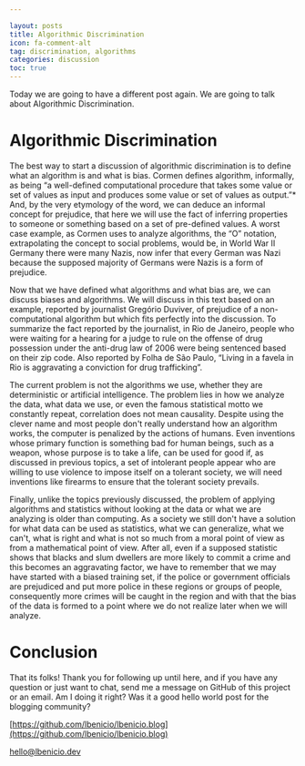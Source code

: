 ```yaml
---

layout: posts
title: Algorithmic Discrimination
icon: fa-comment-alt
tag: discrimination, algorithms
categories: discussion
toc: true
---
```



Today we are going to have a different post again. We are going to talk about Algorithmic Discrimination.

# Algorithmic Discrimination

The best way to start a discussion of algorithmic discrimination is to define what an algorithm is and what is bias. Cormen defines algorithm, informally, as being “a well-defined computational procedure that takes some value or set of values as input and produces some value or set of values as output.”* And, by the very etymology of the word, we can deduce an informal concept for prejudice, that here we will use the fact of inferring properties to someone or something based on a set of pre-defined values. A worst case example, as Cormen uses to analyze algorithms, the “O” notation, extrapolating the concept to social problems, would be, in World War II Germany there were many Nazis, now infer that every German was Nazi because the supposed majority of Germans were Nazis is a form of prejudice.

Now that we have defined what algorithms and what bias are, we can discuss biases and algorithms. We will discuss in this text based on an example, reported by journalist Gregório Duviver, of prejudice of a non-computational algorithm but which fits perfectly into the discussion. To summarize the fact reported by the journalist, in Rio de Janeiro, people who were waiting for a hearing for a judge to rule on the offense of drug possession under the anti-drug law of 2006 were being sentenced based on their zip code. Also reported by Folha de São Paulo, “Living in a favela in Rio is aggravating a conviction for drug trafficking”.

The current problem is not the algorithms we use, whether they are deterministic or artificial intelligence. The problem lies in how we analyze the data, what data we use, or even the famous statistical motto we constantly repeat, correlation does not mean causality. Despite using the clever name and most people don't really understand how an algorithm works, the computer is penalized by the actions of humans. Even inventions whose primary function is something bad for human beings, such as a weapon, whose purpose is to take a life, can be used for good if, as discussed in previous topics, a set of intolerant people appear who are willing to use violence to impose itself on a tolerant society, we will need inventions like firearms to ensure that the tolerant society prevails.

Finally, unlike the topics previously discussed, the problem of applying algorithms and statistics without looking at the data or what we are analyzing is older than computing. As a society we still don't have a solution for what data can be used as statistics, what we can generalize, what we can't, what is right and what is not so much from a moral point of view as from a mathematical point of view. After all, even if a supposed statistic shows that blacks and slum dwellers are more likely to commit a crime and this becomes an aggravating factor, we have to remember that we may have started with a biased training set, if the police or government officials are prejudiced and put more police in these regions or groups of people, consequently more crimes will be caught in the region and with that the bias of the data is formed to a point where we do not realize later when we will analyze.

# Conclusion

That its folks! Thank you for following up until here, and if you have any question or just want to chat, send me a message on GitHub of this project or an email. Am I doing it right? Was it a good hello world post for the blogging community?

[https://github.com/lbenicio/lbenicio.blog](https://github.com/lbenicio/lbenicio.blog)

[hello@lbenicio.dev](mailto:hello@lbenicio.dev)